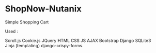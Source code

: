 # ShopNow-Nutanix
Simple Shopping Cart

Used :

Scroll.js
Cookie.js
JQuery
HTML
CSS
JS
AJAX
Bootstrap
Django
SQLite3
Jinja (templating)
django-crispy-forms
